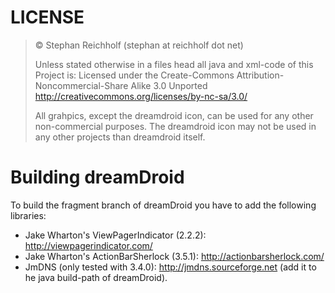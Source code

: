 
# LICENSE
>© Stephan Reichholf (stephan at reichholf dot net)
>
>Unless stated otherwise in a files head all java and xml-code of this Project is:
>Licensed under the Create-Commons Attribution-Noncommercial-Share Alike 3.0 Unported
>http://creativecommons.org/licenses/by-nc-sa/3.0/
> 
>All grahpics, except the dreamdroid icon, can be used for any other non-commercial purposes.
>The dreamdroid icon may not be used in any other projects than dreamdroid itself.


# Building dreamDroid

To build the fragment branch of dreamDroid you have to add the following libraries:

* Jake Wharton's ViewPagerIndicator (2.2.2): http://viewpagerindicator.com/
* Jake Wharton's ActionBarSherlock (3.5.1): http://actionbarsherlock.com/
* JmDNS (only tested with 3.4.0): http://jmdns.sourceforge.net (add it to he java build-path of dreamDroid).
